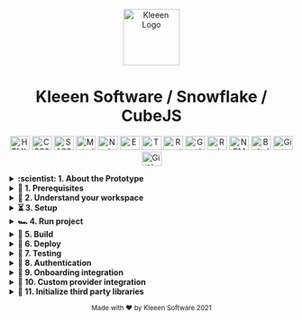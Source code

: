 <p align="center">
  <img
    alt="Kleeen Logo"
    height="100"
    src="https://staging4.kleeen.software/wp-content/uploads/2019/05/cropped-ks-favicon-1.png"
    width="100"
  >
</p>
<h1 align="center">
  Kleeen Software / Snowflake / CubeJS
</h1>

<p align="center">
  <img alt="HTML5" width="35" height="25" src="https://cdn.jsdelivr.net/gh/devicons/devicon/icons/html5/html5-original-wordmark.svg" />
  <img alt="CSS3" width="35" height="25" src="https://cdn.jsdelivr.net/gh/devicons/devicon/icons/css3/css3-original-wordmark.svg" />
  <img alt="SASS" width="35" height="25" src="https://cdn.jsdelivr.net/gh/devicons/devicon/icons/sass/sass-original.svg" />
  <img alt="Material UI" width="35" height="25" src="https://cdn.jsdelivr.net/gh/devicons/devicon/icons/materialui/materialui-original.svg" />
  <img alt="NodeJS" width="35" height="25" src="https://cdn.jsdelivr.net/gh/devicons/devicon/icons/nodejs/nodejs-original-wordmark.svg" />
  <img alt="Express" width="35" height="25" src="https://cdn.jsdelivr.net/gh/devicons/devicon/icons/express/express-original.svg" />
  <img alt="TypeScript" width="35" height="25" src="https://cdn.jsdelivr.net/gh/devicons/devicon/icons/typescript/typescript-original.svg" />
  <img alt="ReactJS" width="35" height="25" src="https://cdn.jsdelivr.net/gh/devicons/devicon/icons/react/react-original-wordmark.svg" />
  <img alt="GraphQL" width="35" height="25" src="https://cdn.jsdelivr.net/gh/devicons/devicon/icons/graphql/graphql-plain-wordmark.svg" />
  <img alt="Redux" width="35" height="25" src="https://cdn.jsdelivr.net/gh/devicons/devicon/icons/redux/redux-original.svg" />
  <img alt="NPM" width="35" height="25" src="https://cdn.jsdelivr.net/gh/devicons/devicon/icons/npm/npm-original-wordmark.svg" />
  <img alt="Babel" width="35" height="25" src="https://cdn.jsdelivr.net/gh/devicons/devicon/icons/babel/babel-original.svg" />
  <img alt="Git" width="35" height="25" src="https://cdn.jsdelivr.net/gh/devicons/devicon/icons/git/git-original-wordmark.svg" />
  <img alt="GitHub" width="35" height="25" src="https://cdn.jsdelivr.net/gh/devicons/devicon/icons/github/github-original.svg" />
</p>

<details>
  <summary><b>:scientist: 1. About the Prototype</b></summary>

The data in this prototype come from three different sources, Kleeen Synthetic data, [Snowflake](https://www.snowflake.com/), and Snowflake through [Cube.JS](https://cube.dev/).

Following is the list of widgets connected to CubeJS and Snowflake data sources.

**Snowflake**
  - Widget: Most Recent In-Store Sales | 
  [Source Code](apps/api/src/graphql/custom/widgetResolvers/object_listing_c29df561_a8a4_45b3_9eac_f879dbaff776.ts)
  
  - Widget: Most Sold Items This Week | [Source Code](apps/api/src/graphql/custom/widgetResolvers/widget_44ef1d94_b75e_4f2f_bde6_3101d0e7be7d.ts)

  - Widget: Items with Lowest Inventory | [Source Code](apps/api/src/graphql/custom/widgetResolvers/widget_83f1fd76_e0a4_4f55_b694_27aadf9b0012.ts)
  
  - Widget: Popular Deals This Month | [Source Code](apps/api/src/graphql/custom/widgetResolvers/widget_b6f762fb_5f03_4e86_8430_99ca4c1b4c1c.ts)
  
  - Widget: Purchase Locations | [Source Code](apps/api/src/graphql/custom/widgetResolvers/widget_c9d539e7_a88c_4d3f_a237_6ae4f8de0327.ts)
  
  **CubeJS**
  - Widget: Most Recent Web Sales | [Source Code](apps/api/src/graphql/custom/widgetResolvers/object_listing_b2a1508d_a714_4988_b75a_bc44495a3060.ts)

</details>

<details>
  <summary><b>🧰  1. Prerequisites</b></summary>

You need to have a basic understanding of **`JavaScript`**, **`Node.js`**, and **`NPM`** to continue.

##### 1.1 _Install Node Version Manager_

We recommend to use [NVM](https://github.com/nvm-sh/nvm).

```sh
  curl -o- https://raw.githubusercontent.com/nvm-sh/nvm/v0.37.2/install.sh | bash
```

Check GitHub repository to verify any change in [the installation process](https://github.com/nvm-sh/nvm#install--update-script).

##### 1.2 _Setup your .nvmrc file_

This project has a `.nvmrc` file containing the node version number supported and tested. [Check the repository to configure your terminal](https://github.com/nvm-sh/nvm#nvmrc).

Calling `nvm use` automatically in a directory with a `.nvmrc` file. If it finds it, it will switch to that version; if not, it will use the default version.

##### 1.3 _Install Node_

```sh
  nvm install <NODE_VERSION_ON_NVMRC_FILE>
  nvm use <NODE_VERSION_ON_NVMRC_FILE>
```

</details>

<details>
  <summary><b>🧭  2. Understand your workspace</b></summary>
  Run:

```sh
  npm run dep-graph
```

to see a diagram of the dependencies of your projects.

</details>

<details>
  <summary><b>⏳ 3. Setup</b></summary>

##### 3.1 _Install packages_

```sh
  npm install | bash
```

</details>

<details>
  <summary><b>🏎  4. Run project</b></summary>

You can run this **template** using the following commands in a different console.

To run both **_frontend_** and **_backend_**:

```sh
  npm run start
```

**Client only**

```sh
  npm run start:client
```

**API only**

```sh
  npm run start:api
```

</details>

<details>
  <summary><b>🚜  5. Build</b></summary>

##### 5.1 _Build_

```sh
  nx build cloud
```

to build the project. The build artifacts will be stored in the `dist/` directory. Use the `--prod` flag for a production build.

</details>

<details>
  <summary><b>🚀  6. Deploy</b></summary>

##### 6.1 _Deploy with Serverless Framework_

```sh
  npm install -g serverless@<CHECK_VERSION_AT_buildspec.yml_FILE>
```

</details>

<details>
  <summary><b>🧪  7. Testing</b></summary>

##### 7.1 _Unit tests_

```sh
  nx test cloud
```

to execute the unit tests via [Jest](https://jestjs.io).

```sh
  npm run affected:test
```

to execute the unit tests affected by a change.

##### 7.2 _E2E (end-to-end) tests_

By default, [Nx](https://nx.dev/react/cli/e2e) uses [Cypress](https://www.cypress.io) to run E2E tests.

Start Cypress with

```sh
  nx e2e {appName}-e2e --watch
```

to execute the end-to-end tests in Interactive Watch Mode.

Run e2e tests for the applications affected by changes.

```sh
  npm run affected:e2e
```

Run the respective .spec
Change files in your app, Cypress should re-run its tests.

</details>

<details>
  <summary><b>🔐  8. Authentication</b></summary>

##### 8.1 _How to add custom integrations_

**Kleeen Software** provides the option to extend the default _authentication_ or implements new ones.

To support custom workflows, **_`@kleeen/auth library`_** exposes a set of types and interfaces.

```javascript
import { Integrations, KSAuth } from '@kleeen/auth';
KSAuth.configure({
  authenticationHandler: new Integrations.CognitoAuthenticationHandler(),
});
```

##### 8.2 _IAuthenticationHandler base definition_

**_IAuthenticationHandler_** interface is the blueprint to implement different workflows.

Here is an example of a custom implementation:

```javascript
import 'firebase/auth';
import firebase from 'firebase/app';
import { Integrations } from '@kleeen/auth';

/* Your web app's Firebase configuration */
const firebaseConfig = {
  apiKey: '',
  authDomain: '',
  databaseURL: '',
  projectId: '',
  storageBucket: '',
  messagingSenderId: '',
  appId: '',
};

export class FirebaseAuthenticationHandler extends Integrations.AuthenticationHandler {
  constructor(config: typeof firebaseConfig = firebaseConfig) {
    super();
    /* Initialize Firebase */
    firebase.initializeApp(firebaseConfig);
  }

  /* Sign in a register user using username and password */
  async signIn(options: SignInOptions): Promise<IUser> {
    const { password, username } = options;
    const response = await firebase.auth().signInWithEmailAndPassword(username, password);
    return {
      ...response,
      email: response?.user?.email,
      getUsername: () => response?.user?.displayName,
      role: null, // Set here the default for the current user
      roles: [], // set here the list of roles assigned for the current user
    };
  }

  /**
   A function that takes a new context object and update it if needed
  @param {Record<string, any>} context is an existing context
  @return {Record<string, any>} with an updated context
  **/

  setContext(context: Record<string, any>): Record<string, any> {
    return {
      ...context,
      headers: {
        ...context.headers,
        MY_CUSTOM_HEADER: 'GOING HERE',
      },
    };
  }
}
```

##### 8.3 _Update the authentication handler_

Following is the example of configuring the **_KSAuth_** class to use the custom implementation.

```javascript
import { FirebaseAuthenticationHandler } from './google-firebase';
import firebaseConfiguration from './custom-implementations/firebase.json';

KSAuth.configure({
  authenticationHandler: new FirebaseAuthenticationHandler(firebaseConfiguration),
});
```

##### 8.4 _Running unit tests_

Run

```sh
  nx test auth
```

to execute the unit tests via [Jest](https://jestjs.io).

##### 8.5 _Login Role and UI Access Manager Integration_

To connect a login to the FE app, it's needed to implement an AuthenticationHandler like `libs/auth/src/lib/integrations/aws-cognito/aws-cognito.ts`, that is the one used in our own prototypes.

When implementing this 'authenticator,' the currentAuthenticatedUser function needs to return a shape like `{ ...anyUserInfoNeeded, role: 'ADMIN' }`, role its required, but if it's not provided, the access-control did not interfere with anything.

##### NOTES

- the role values depend on what the **_`apps/cloud/src/app/settings/role-access-keys.json`_** have on the permissions and can be any string.
- The **_role-access-keys.json_** is created for our generated UI proposes grouping each page into **_NAVIGATION_** key and next each page have **_WIDGETS_**, **_VIEWS_** and can have more specific components also can be extended but to also reflect access on the UI, the **_AccessControl_** component is needed.
- the UI implementation follows the rules and uses the **_access-manager_** module from the **_ks-ui-react_**.

</details>

<details>
  <summary><b>🎫  9. Onboarding integration</b></summary>

##### 9.1 _Relate paths_

onboarding settings = `apps/cloud/src/app/modules/generated/components/on-boarding/on-boarding.settings.ts`

##### 9.2 _How onboarding decides when to show_

The condition used to decide if the onBoarding shows is a combination between the onboarding settings (because the feature itself can be off) and the onboarding preferences redux state, the path in the redux state used for getting if the **`onBoarding`** should show is **`endUserPreference`**.**`onBoardingPreferences.showOnBoarding`**. That **`onBoardingPreferences`** is one of the props receive in the component below and can be manipulated with the response of the query **`getOnboardingPreferences`** (needs to be implemented in custom API).

##### 9.2 _Queries called by onboarding_

**`getOnboardingPreferences`**: is called at the start of **`onboarding`**, it filled the **`onBoardingPreferences`** state with the response so can be used to inject data to this custom component or disable the onboarding for certain users or cases.

**`setOnBoardingPreference`**: is call with the action **`preferencesActions.setOnBoardingPreference`** and it can be used to store some data related to **`onBoarding`** or set info related to user like turn off next **`onboarding`** for the same user.

##### 9.2 _PreferencesActions actions injected_

With the action **`preferencesActions.setOnBoardingPreference`** you can change the **`onBoardingPreferences`** state and it also calls a **`BE`** query **`setOnBoardingPreference`** (needs to be implemented in custom API) to save preferences for the **`onboarding`** (for example setting the flag in real **`BE`** to false so the user does not get the onboarding a second time).

##### 9.2 _Implemented in custom API_

Some of the queries that the **`onboarding`** throws does not have a **`BE`** query the catch it, all the firm and shape is defined on the **`FE`** but it needs to be added to the custom **`API schema`** and resolvers y order to getting it on the **`GraphQL`** middleware.

example on `apps/api/src/graphql/custom/operations/custom-schema.ts`

```javascript
export const customSchema = gql`
  extend type Query {
    getOnboardingPreferences: OnboardingPreferences
    setOnboardingPreferences(input: PreferencesInput): OnboardingPreferences
  }
`;
```

on `apps/api/src/graphql/custom/operations/custom-resolvers.ts`

```javascript
export const customResolvers: IResolvers = {
  Query: {
    getOnboardingPreferences: () => ({ showOnBoarding: true }),
    setOnboardingPreferences: (input) => ({ success: true }),
  },
};
```

Please refer to the official documentation about how to add your custom schema.

For more information please visit [Apollo GraphQL Documentation](https://www.apollographql.com/docs/apollo-server/schema/schema/)

All in these files can change except the shape and name of the export component.

</details>

<details>
  <summary><b>🛃  10. Custom provider integration</b></summary>

##### 10.1 _Create a new custom provider_

As End-Developers, it is quite common that you need to share some data, and that data needs to be accessible by many components at different nesting levels inside your application. Also, you might need to integrate third party tools which should be enabled at application level, and not at workflow level.

In the path `apps/cloud/src/app/modules/custom/providers/` you can add any custom global provider you need, for example you can use a higher order component pattern to wrap the whole application with your custom global provider; In this case, let's integrate a third-party tool like Intercom, using the react-use-intercom module:

Add a new file called **`intercom-provider.ts`**, then add the following higher order component:

```javascript
import { IntercomProvider } from 'react-use-intercom';
import { environment } from '../../../../environments/environment';

const intercomAppId = 'your-intercom-app-id';

interface IntercomProviderProps {
  children: JSX.Element; // This represents the whole application
}

// This is the way to wrap the whole application with your Custom Global Provider
export function CustomIntercomProvider({ children }: IntercomProviderProps) {
  return <IntercomProvider appId={intercomAppId}>{children}</IntercomProvider>;
}
```

##### 10.2 _Add our new custom provider_

For those reasons, Kleeen provides an easy way to add Custom Global Providers to your application, so you can fulfill those requirements, and more simply going to `apps/cloud/src/app/modules/custom/providers/index.ts` file, there you have this custom barrel:

```javascript
export const CustomProviders = [];
```

Import and add the new Custom Global Provider that we just did to the Custom Providers catalog:

```javascript
import { CustomIntercomProvider } from './intercom-provider';

export const CustomProviders = [CustomIntercomProvider];
```

</details>

<details>
  <summary><b>🛃  11. Initialize third party libraries</b></summary>

##### 11.1 _Add third party libraries to initialize_

As End-Developers, it is common that you need to call or initialize third-party libraries on top of the react chain.

In the path `apps/cloud/src/app/modules/custom/third-parties/third-party-initialize.ts` you can add any function or hook to the **`thirdPartyInitialize`** array, so we can initialize Intercom as a custom third party as it is in the example below:

```javascript
import { useIntercom } from 'react-use-intercom';

export const thirdPartyInitialize = [useIntercom];
```

</details>

<p align="center">
  <small>
    Made with ❤️  by Kleeen Software 2021
  </small>
</p>
